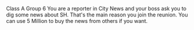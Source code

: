 Class A Group 6
You are a reporter in City News and your boss ask you to dig some news about SH.
That's the main reason you join the reunion.
You can use 5 Million to buy the news from others if you want.
